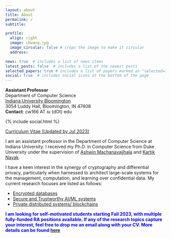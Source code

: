 ```yaml
---
layout: about
title: About
permalink: /
subtitle:

profile:
  align: right
  image: chwang.jpg
  image_circular: false # crops the image to make it circular
  address: 

news: true  # includes a list of news items
latest_posts: false  # includes a list of the newest posts
selected_papers: true # includes a list of papers marked as "selected={true}"
social: true  # includes social icons at the bottom of the page
---
```


**Assistant Professor**\
Department of Computer Science\
[Indiana University Bloomington](https://cs.indiana.edu/)\
3054 Luddy Hall, Bloomington, IN 47408\
**Contact**: cw166 AT iu (dOt) edu

<div class="contact-icons">
{% include social.html %}
</div>

[Curriculum Vitae (Updated by Jul 2023)](https://drive.google.com/file/d/1CMdeAb2MwziHwk7GUZBaCBY0g55s0w1C/view?usp=drive_link)

<b></b>

I am an assistant professor in the Department of Computer Science at Indiana University. I received my Ph.D. in Computer Science from Duke University under the supervision of [Ashwin Machanavajjhala](https://users.cs.duke.edu/~ashwin/) and [Kartik Nayak](https://users.cs.duke.edu/~kartik/).


I have a keen interest in the synergy of cryptography and differential privacy, particularly when harnessed to architect large-scale systems for the management, computation, and learning over confidential data. My current research focuses are listed as follows:

- [Encrypted databases](/projects/#dbms)
- [Secure and Trustworthy AI/ML systems](/projects/#ai)
- [Private distributed systems/ blockchains](/projects/#blockchain)


<span style="color:blue"> **I am looking for self-motivated students starting Fall 2023, with multiple fully-funded RA positions available. If any of the research topics capture your interest, feel free to drop me an email along with your CV. More details can be found [here](https://www.lovingmage.com/blog/2023/phd-ra/)** </span>
